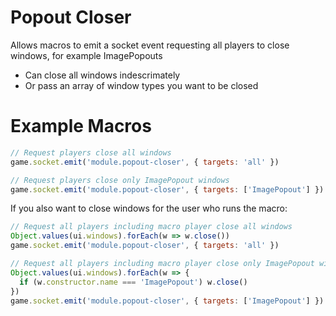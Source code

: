 # Popout Closer
Allows macros to emit a socket event requesting all players to close windows, for example ImagePopouts
- Can close all windows indescrimately
- Or pass an array of window types you want to be closed

# Example Macros
```js
// Request players close all windows
game.socket.emit('module.popout-closer', { targets: 'all' })
```
```js
// Request players close only ImagePopout windows
game.socket.emit('module.popout-closer', { targets: ['ImagePopout'] })
```

If you also want to close windows for the user who runs the macro:

```js
// Request all players including macro player close all windows
Object.values(ui.windows).forEach(w => w.close())
game.socket.emit('module.popout-closer', { targets: 'all' })
```
```js
// Request all players including macro player close only ImagePopout windows
Object.values(ui.windows).forEach(w => {
  if (w.constructor.name === 'ImagePopout') w.close()
})
game.socket.emit('module.popout-closer', { targets: ['ImagePopout'] })
```
